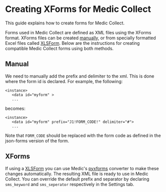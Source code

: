Creating XForms for Medic Collect
======================================

This guide explains how to create forms for Medic Collect.

Forms used in Medic Collect are defined as XML files using the XForms format. XForms files can be created [manually](https://opendatakit.org/help/form-design/), or from specially formatted Excel files called [XLSForm](http://xlsform.org/). Below are the instructions for creating compatible Medic Collect forms using both methods.

Manual
----
We need to manually add the prefix and delimiter to the xml. This is done where the form id is declared. For example, the following:
```
<instance>
   <data id="myform" >
   ...
```

becomes:
```
<instance>
   <data id="myform" prefix="J1!FORM_CODE!" delimiter="#">
   ...
```

Note that `FORM_CODE` should be replaced with the form code as defined in the json-forms version of the form.

XForms
----
If using a [XLSForm](http://xlsform.org/) you can use Medic's [pyxforms](https://github.com/medic/pyxform) converter to make these changes automatically. The resulting XML file is ready to use in Medic Collect. You can override the default prefix and separator by declaring `sms_keyword` and `sms_seperator` respectively in the Settings tab.
